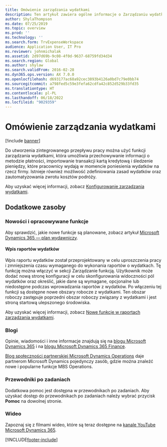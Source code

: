 ```yaml
---
title: Omówienie zarządzania wydatkami
description: Ten artykuł zawiera ogólne informacje o Zarządzaniu wydatkami oraz linki do dodatkowych źródeł. Do utworzenia zintegrowanego przepływu pracy można użyć funkcji zarządzania wydatkami, która umożliwia przechowywanie informacji o metodzie płatności, importowanie transakcji kartą kredytową i śledzenie pieniędzy, które pracownicy wydają w momencie poniesienia wydatków na rzecz firmy.
author: ShylaThompson
ms.date: 07/25/2019
ms.topic: overview
ms.prod: ''
ms.technology: ''
ms.search.form: TrvExpenseWorkspace
audience: Application User, IT Pro
ms.reviewer: johnmichalak
ms.assetid: 2d97d69b-9c08-4f0d-9637-68759fd34d34
ms.search.region: Global
ms.author: shylaw
ms.search.validFrom: 2016-02-28
ms.dyn365.ops.version: AX 7.0.0
ms.openlocfilehash: d693177ac68a92cec3893b4126a0bd7c79e0bb74
ms.sourcegitcommit: a798fed5c59e3fefa62cdfa42c852d529b33fd35
ms.translationtype: HT
ms.contentlocale: pl-PL
ms.lasthandoff: 06/18/2022
ms.locfileid: "9029359"
---
```

# <a name="expense-management-overview"></a>Omówienie zarządzania wydatkami

[!include [banner](../includes/banner.md)]

Do utworzenia zintegrowanego przepływu pracy można użyć funkcji zarządzania wydatkami, która umożliwia przechowywanie informacji o metodzie płatności, importowanie transakcji kartą kredytową i śledzenie pieniędzy, które pracownicy wydają w momencie poniesienia wydatków na rzecz firmy. Istnieje również możliwość zdefiniowania zasad wydatków oraz zautomatyzowania zwrotu kosztów podróży.

Aby uzyskać więcej informacji, zobacz [Konfigurowanie zarządzania wydatkami](plan-expense-management.md).

## <a name="additional-resources"></a>Dodatkowe zasoby

### <a name="whats-new-and-in-development"></a>Nowości i opracowywane funkcje

Aby sprawdzić, jakie nowe funkcje są planowane, zobacz artykuł [Microsoft Dynamics 365 — plan wydawniczy](/dynamics365/release-plans/).

#### <a name="expense-report-entry"></a>Wpis raportów wydatków

Wpis raportu wydatków został przeprojektowany w celu uproszczenia pracy i zmniejszenia czasu wymaganego do wykonania raportów o wydatkach. Tę funkcję można włączyć w sekcji Zarządzanie funkcją. Użytkownik może dodać nową stronę konfiguracji w celu skonfigurowania widoczności pól wydatków oraz określić, jakie dane są wymagane, opcjonalne lub niedostępne podczas wprowadzania raportów z wydatków. Po włączeniu tej funkcji są dostępne nowe obszary robocze z wydatkami. Ten obszar roboczy zastępuje poprzedni obszar roboczy związany z wydatkami i jest stroną startową ulepszonego środowiska.

Aby uzyskać więcej informacji, zobacz [Nowe funkcje w raportach zarządzania wydatkami](ExpenseWorkspaceNew.md).

### <a name="blogs"></a>Blogi

Opinie, wiadomości i inne informacje znajdują się na [blogu Microsoft Dynamics 365](https://community.dynamics.com/b/msftdynamicsblog?c=Enterprise) i na [blogu Microsoft Dynamics 365 Finance](https://community.dynamics.com/365/financeandoperations/b/financials).

[Blog społeczności partnerskiej Microsoft Dynamics Operations](https://community.dynamics.com/partner/b/operationspartnercommunityblog) daje partnerom Microsoft Dynamics pojedynczy zasób, gdzie można znaleźć nowe i popularne funkcje MBS Operations.

### <a name="task-guides"></a>Przewodniki po zadaniach

Dodatkowa pomoc jest dostępna w przewodnikach po zadaniach. Aby uzyskać dostęp do przewodnikach po zadaniach należy wybrać przycisk **Pomoc** na dowolnej stronie.

### <a name="videos"></a>Wideo

Zapoznaj się z filmami wideo, które są teraz dostępne na [kanale YouTube Microsoft Dynamics 365](https://www.youtube.com/channel/UCJGCg4rB3QSs8y_1FquelBQ).


[!INCLUDE[footer-include](../includes/footer-banner.md)]